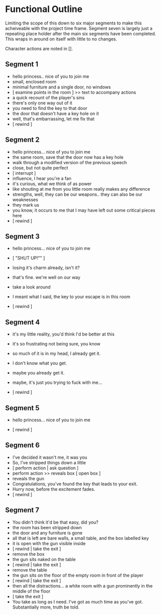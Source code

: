 # Functional Outline

Limiting the scope of this down to six major segments to make this acheiveable with the project time frame. Segment seven is largely just a repeating place holder after the main six segments have been completed. This wraps in around on itself with little to no changes.

Character actions are noted in [].

## Segment 1

* hello princess.. nice of you to join me
* small, enclosed room
* minimal furniture and a single door, no windows
* [ examine points in the room ] >> text to accompany actions
* a quick recount of the player's sins
* there's only one way out of it
* you need to find the key to that door
* the door that doesn't have a key hole on it
* well, that's embarrassing, let me fix that
* [ rewind ]

## Segment 2

* hello princess... nice of you to join me
* the same room, save that the door now has a key hole
* walk through a modified version of the previous speech
* close, but not quite perfect
* [ interrupt ]
* influence, I hear you're a fan
* it's curious, what we think of as power
* like shouting at me from you little room really makes any difference
* strengths, well, they can be our weapons.. they can also be our weaknesses
* they mark us
* you know, it occurs to me that I may have left out some critical pieces here
* [ rewind ]


## Segment 3

* hello princess... nice of you to join me
* [ "SHUT UP!"" ]
* losing it's charm already, isn't it?
* that's fine. we're well on our way
* take a look around
* I meant what I said, the key to your escape is in this room

* [ rewind ]


## Segment 4

* it's my little reality, you'd think I'd be better at this
* it's so frustrating not being sure, you know
* so much of it is in my head, I already get it.
* I don't know what you get.
* maybe you already get it.
* maybe, it's just you trying to fuck with me...

* [ rewind ]

## Segment 5

* hello princess... nice of you to join me

* [ rewind ]

## Segment 6

* I've decided it wasn't me, it was you
* So, I've stripped things down a little
* [ perform action | ask question ]
* perform action >> reveals box [ open box ]
* reveals the gun
* Congratulations, you've found the key that leads to your exit.
* Hurry now, before the excitement fades.
* [ rewind ]


## Segment 7

* You didn't think it'd be that easy, did you?
* the room has been stripped down
* the door and any furniture is gone
* all that is left are bare walls, a small table, and the box labelled key
* it is open with the gun visible inside
* [ rewind | take the exit ]
* remove the box
* the gun sits naked on the table
* [ rewind | take the exit ]
* remove the table
* the gun sits on the floor of the empty room in front of the player
* [ rewind | take the exit ]
* then all the distractions... a white room with a gun prominently in the middle of the floor
* [ take the exit ]
* You take as long as I need. I've got as much time as you've got. Substantially more, truth be told.
